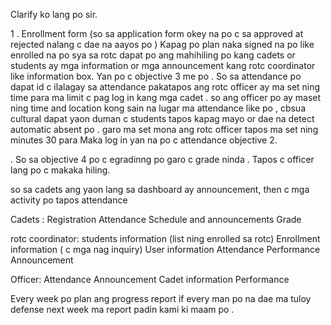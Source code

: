 Clarify ko lang po sir.

1 . Enrollment form (so sa application form okey na po c sa approved at rejected nalang c dae na aayos po
)
Kapag po plan naka signed na po like enrolled na po sya sa rotc dapat po ang mahihiling po kang cadets or students ay mga information or mga announcement kang rotc coordinator like information box. Yan po c objective 3 me po . So sa attendance po dapat id c ilalagay sa attendance pakatapos ang rotc officer ay ma set ning time para ma limit c pag log in kang mga cadet . so ang officer po ay maset ning time and location kong sain na lugar ma attendance like po , cbsua cultural dapat yaon duman c students tapos kapag mayo or dae na detect automatic absent po . garo ma set mona ang rotc officer tapos ma set ning minutes 30 para Maka log in yan na po c attendance objective 2.

. So sa objective 4 po c egradinng po garo c grade ninda . Tapos c officer lang po c makaka hiling.

so sa cadets ang yaon lang sa dashboard ay announcement, then c mga activity po tapos attendance

Cadets :
Registration
Attendance
Schedule and announcements
Grade

rotc coordinator:
students information (list ning enrolled sa rotc)
Enrollment information ( c mga nag inquiry)
User information
Attendance
Performance
Announcement

Officer:
Attendance
Announcement
Cadet information
Performance

Every week po plan ang progress report if every man po na dae ma tuloy defense next week ma report padin kami ki maam po .
